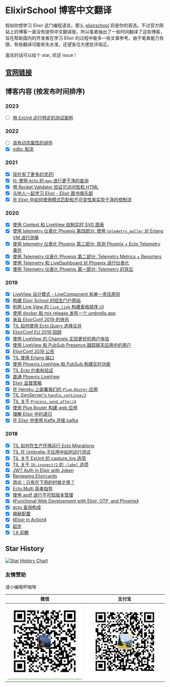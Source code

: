 # ElixirSchool 博客中文翻译

假如你想学习 Elixir 这门编程语言。那么 [elixirschool](https://elixirschool.com/) 将是你的首选。不过官方网站上的博客一直没有提供中文翻译版，所以笔者抽出了一些时间翻译了这些博客，旨在帮助国内的开发者在学习 Elixir 的过程中能多一些文章参考。由于笔者能力有限，有些翻译可能有失水准，还望各位大佬批评指正。

喜欢的话可以给个 star, 欢迎 issue !

## [官网链接](https://elixirschool.com/blog)

## 博客内容 (按发布时间排序)

### 2023

- [ ] [用 ExUnit 运行特定的测试案例](./posts/2023-02-15-run-specific-tests-with-exunit.md)

### 2022

- [ ] [具有动态属性的组件](./posts/2022-08-01-components-with-dynamic-attributes.md)
- [x] [odbc 和流](./posts/2022-02-22-odbc-and-streams.md)

### 2021

- [x] [现在有了更多的灵药!](./posts/2021-12-01-now-with-more-elixir.md)
- [x] [til: 使用 ecto 的 `map` 进行更干净的查询](./posts/2021-11-22-til-cleaner-queries-with-ecto-map.md)
- [x] [用 Rocket Validator 验证可访问性和 HTML](./posts/2021-09-02-rocket-validator.md)
- [x] [与他人一起学习 Elixir - Elixir 图书俱乐部](./posts/2021-07-14-elixir-book-club.md)
- [x] [在 Elixir 中如何使用模式匹配和不可变性来实现干净的控制流](./posts/2021-06-07-clean-control-flow-in-elixir-with-pattern-matching-and-immutability.md)

### 2020

- [x] [使用 Context 和 LiveView 绘制实时 SVG 图表](./posts/2020-10-06-server-side-svg-charts-with-contex-and-liveview.md)
- [x] [使用 telemetry 仪表化 Phoenix 第四部分: 使用 `telemetry_poller` 对 Erlang VM 进行测量](./posts/2020-05-13-instrumenting-phoenix-with-telemetry-part-four.md)
- [x] [使用 telemetry 仪表化 Phoenix 第三部分: 观测 Phoenix + Ecto Telemetry 事件](./posts/2020-05-06-instrumenting-phoenix-with-telemetry-part-three.md)
- [x] [使用 Telemetry 仪表化 Phoenix 第二部分: Telemetry Metrics + Reporters](./posts/2020-04-29-instrumenting-phoenix-with-telemetry-part-two.md)
- [x] [使用 Telemetry 和 LiveDashboard 对 Phoenix 进行仪表化](./posts/2020-04-24-instrumenting-phoenix-with-live-dashboard.md)
- [x] [使用 Telemetry 仪表化 Phoenix 第一部分: Telemetry 的背后](./posts/2020-04-22-instrumenting-phoenix-with-telemetry-part-one.md)

### 2019

- [x] [LiveView 设计模式 - LiveComponent 和单一责任原则](./posts/2019-12-29-live-view-live-component.md)
- [x] [构建 Elixir School 的招生门户网站](./posts/2019-10-23-building-admissions.md)
- [x] [利用 Live View 的 `live_link` 构建表格排序 UI](./posts/2019-10-20-sorting-a-table-with-live-view-live-links.md)
- [x] [使用 docker 和 mix release 发布一个 umbrella app](./posts/2019-09-15-releasing-an-umbrella-app-with-docker-and-mix-release.md)
- [x] [来自 ElixirConf 2019 的快讯](./posts/2019-09-12-elixirconf-2019-review.md)
- [x] [TIL 如何使用 Ecto.Query 选择合并](./posts/2019-08-23-til-ecto-select-merge.md)
- [x] [ElixirConf EU 2019 回顾](./posts/2019-06-06-elixir-conf-eu-2019-review.md)
- [x] [使用 LiveView 的 Channels 实现更好的用户体验](./posts/2019-06-04-live-view-with-channels.md)
- [x] [使用 LiveView 和 PubSub Presence 跟踪聊天应用中的用户](./posts/2019-05-06-live-view-with-presence.md)
- [x] [ElixirConf 2019 公告](./posts/2019-05-01-elixirconf-announcement.md)
- [x] [TIL 使用 Erlang 端口](./posts/2019-04-17-til-ports.md)
- [x] [使用 Phoenix LiveView 和 PubSub 构建实时功能](./posts/2019-04-11-live-view-with-pub-sub.md)
- [x] [TIL Ecto 约束和验证](./posts/2019-03-25-til-ecto-validations-and-constraints.md)
- [x] [直通 Phoenix LiveView](./posts/2019-03-18-phoenix-live-view.md)
- [x] [Elixir 监督策略](./posts/2019-02-21-supervisor-strategies.md)
- [x] [在 Heroku 上部署我们的 `Plug.Router` 应用](./posts/2019-02-12-putting-a-plug-app-on-heroku.md)
- [x] [TIL GenServer's `handle_continue/2`](./posts/2019-02-08-til-genserver-handle-continue.md)
- [x] [TIL 关于 `Process.send_after/4`](./posts/2019-02-06-til-send-after.md)
- [x] [使用 Plug.Router 构建 web 应用](./posts/2019-01-25-building-apps-with-plug-router.md)
- [x] [理解 Elixir 中的递归](./posts/2019-01-15-recursion.md)
- [x] [在 Elixir 中使用 Kaffe 连接 kafka](./posts/2019-01-03-elixir-kaffe-codealong.md)

### 2018

- [x] [TIL 如何在生产环境运行 Ecto Migrations](./posts/2018-12-26-til-how-to-run-ecto-migrations-in-production.md)
- [x] [TIL 在 Umbrella 子应用中如何运行测试](./posts/2018-12-17-til-umbrella-app-child-app-tests.md)
- [x] [TIL 关于 ExUnit 的 capture_log 选项](./posts/2018-12-12-til-capture-log-in-exunit-tests.md)
- [x] [TIL 关于 `IO.inspect/2` 的 `:label` 选项](./posts/2018-12-04-til-io-inspect-labels.md)
- [x] [JWT Auth in Elixir with Joken](./posts/2018-11-29-jwt-auth-with-joken.md)
- [x] [Reviewing Elixircards](./posts/2018-11-14-elixir-cards-review.md)
- [x] [雨伞：只有在下雨的时候才用？](./posts/2018-10-23-umbrellas-just-when-it-rains.md)
- [x] [Ecto.Multi 简单指导](./posts/2018-10-10-ecto-multi.md)
- [x] [使用 asdf 进行不可知版本管理](./posts/2018-10-01-asdf-version-management.md)
- [x] [《Functional Web Development with Elixir, OTP, and Phoenix》](./posts/2018-08-02-functional-web-dev-elixir-otp-phoenix-review.md)
- [x] [ecto 查询构成](./posts/2018-07-25-ecto-query-composition.md)
- [x] [揭秘配置](./posts/2018-07-17-configuration-demystified.md)
- [x] [《Elixir in Action》](./posts/2018-05-31-elixir-in-action-review.md)
- [x] [起步](./posts/2018-04-23-just-the-beginning.md)
- [x] [1.6 前瞻](./posts/2018-04-03-a-look-at-16.md)

## Star History

[![Star History Chart](https://api.star-history.com/svg?repos=caicaishmily/elixirschool_blogs&type=Date)](https://star-history.com/#caicaishmily/elixirschool_blogs&Date)

### 友情赞助

请小编喝杯咖啡

|              微信              |             支付宝             |
| :----------------------------: | :----------------------------: |
| ![alipay](./assets/alipay.png) | ![wechat](./assets/wechat.png) |
